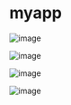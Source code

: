 # myapp

![image](https://github.com/user-attachments/assets/4906748f-c04a-4050-ba34-09941ad6b61b)

![image](https://github.com/user-attachments/assets/02555a74-066c-4068-8e39-86b406535155)

![image](https://github.com/user-attachments/assets/02d70052-a41a-496e-91f5-49c7ee7bafc9)

![image](https://github.com/user-attachments/assets/9ad7d5ca-42e4-44f7-9906-6d1cf3c5bfb4)
